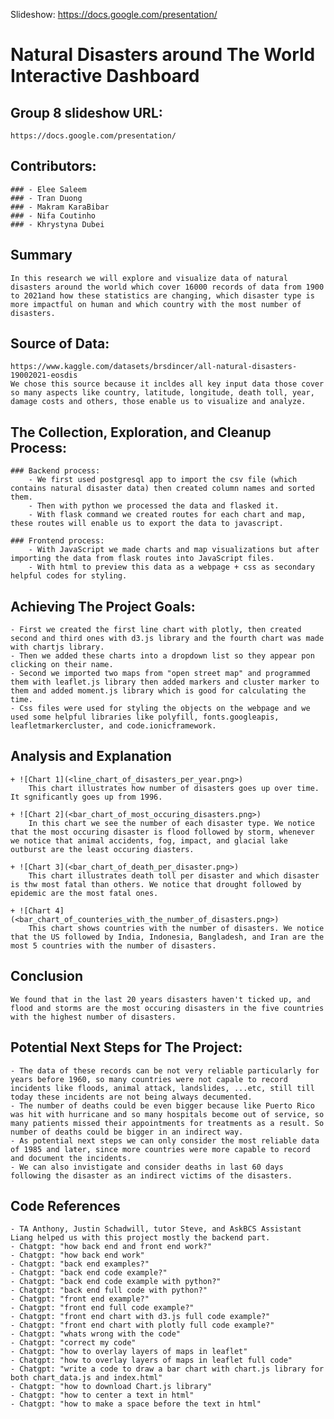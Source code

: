 Slideshow: https://docs.google.com/presentation/

# Natural Disasters around The World Interactive Dashboard

## Group 8 slideshow URL:
    https://docs.google.com/presentation/

## Contributors:   
    ### - Elee Saleem
    ### - Tran Duong
    ### - Makram KaraBibar
    ### - Nifa Coutinho
    ### - Khrystyna Dubei

## Summary
    In this research we will explore and visualize data of natural disasters around the world which cover 16000 records of data from 1900 to 2021and how these statistics are changing, which disaster type is more impactful on human and which country with the most number of disasters.

## Source of Data:  
    https://www.kaggle.com/datasets/brsdincer/all-natural-disasters-19002021-eosdis
    We chose this source because it incldes all key input data those cover so many aspects like country, latitude, longitude, death toll, year, damage costs and others, those enable us to visualize and analyze.

## The Collection, Exploration, and Cleanup Process:
    ### Backend process:
        - We first used postgresql app to import the csv file (which contains natural disaster data) then created column names and sorted them.
        - Then with python we processed the data and flasked it.
        - With flask command we created routes for each chart and map, these routes will enable us to export the data to javascript.

    ### Frontend process:
        - With JavaScript we made charts and map visualizations but after importing the data from flask routes into JavaScript files.
        - With html to preview this data as a webpage + css as secondary helpful codes for styling.

## Achieving The Project Goals:
    - First we created the first line chart with plotly, then created second and third ones with d3.js library and the fourth chart was made with chartjs library.
    - Then we added these charts into a dropdown list so they appear pon clicking on their name.
    - Second we imported two maps from "open street map" and programmed them with leaflet.js library then added markers and cluster marker to them and added moment.js library which is good for calculating the time.
    - Css files were used for styling the objects on the webpage and we used some helpful libraries like polyfill, fonts.googleapis, leafletmarkercluster, and code.ionicframework.

## Analysis and Explanation
    + ![Chart 1](<line_chart_of_disasters_per_year.png>) 
        This chart illustrates how number of disasters goes up over time. It sgnificantly goes up from 1996.

    + ![Chart 2](<bar_chart_of_most_occuring_disasters.png>)
        In this chart we see the number of each disaster type. We notice that the most occuring disaster is flood followed by storm, whenever we notice that animal accidents, fog, impact, and glacial lake outburst are the least occuring diasters.

    + ![Chart 3](<bar_chart_of_death_per_disaster.png>)
        This chart illustrates death toll per disaster and which disaster is thw most fatal than others. We notice that drought followed by epidemic are the most fatal ones.

    + ![Chart 4](<bar_chart_of_counteries_with_the_number_of_disasters.png>)
        This chart shows countries with the number of disasters. We notice that the US followed by India, Indonesia, Bangladesh, and Iran are the most 5 countries with the number of disasters. 

## Conclusion 
    We found that in the last 20 years disasters haven't ticked up, and flood and storms are the most occuring disasters in the five countries with the highest number of disasters.

## Potential Next Steps for The Project:
    - The data of these records can be not very reliable particularly for years before 1960, so many countries were not capale to record incidents like floods, animal attack, landslides, ...etc, still till today these incidents are not being always decumented.
    - The number of deaths could be even bigger because like Puerto Rico was hit with hurricane and so many hospitals become out of service, so many patients missed their appointments for treatments as a result. So number of deaths could be bigger in an indirect way.
    - As potential next steps we can only consider the most reliable data of 1985 and later, since more countries were more capable to record and document the incidents.
    - We can also invistigate and consider deaths in last 60 days following the disaster as an indirect victims of the disasters.

## Code References
    - TA Anthony, Justin Schadwill, tutor Steve, and AskBCS Assistant Liang helped us with this project mostly the backend part.
    - Chatgpt: "how back end and front end work?"
    - Chatgpt: "how back end work"
    - Chatgpt: "back end examples?"
    - Chatgpt: "back end code example?"
    - Chatgpt: "back end code example with python?"
    - Chatgpt: "back end full code with python?"
    - Chatgpt: "front end example?"
    - Chatgpt: "front end full code example?"
    - Chatgpt: "front end chart with d3.js full code example?"
    - Chatgpt: "front end chart with plotly full code example?"
    - Chatgpt: "whats wrong with the code"
    - Chatgpt: "correct my code"
    - Chatgpt: "how to overlay layers of maps in leaflet"
    - Chatgpt: "how to overlay layers of maps in leaflet full code"
    - Chatgpt: "write a code to draw a bar chart with chart.js library for both chart_data.js and index.html"
    - Chatgpt: "how to download Chart.js library"
    - Chatgpt: "how to center a text in html"
    - Chatgpt: "how to make a space before the text in html"